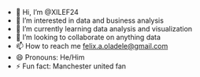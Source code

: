 - 👋 Hi, I’m @XILEF24
- 👀 I’m interested in data and business analysis
- 🌱 I’m currently learning data analysis and visualization
- 💞️ I’m looking to collaborate on anything data
- 📫 How to reach me felix.a.oladele@gmail.com
- 😄 Pronouns: He/Him
- ⚡ Fun fact: Manchester united fan 

<!---
XILEF24/XILEF24 is a ✨ special ✨ repository because its `README.md` (this file) appears on your GitHub profile.
You can click the Preview link to take a look at your changes.
--->
